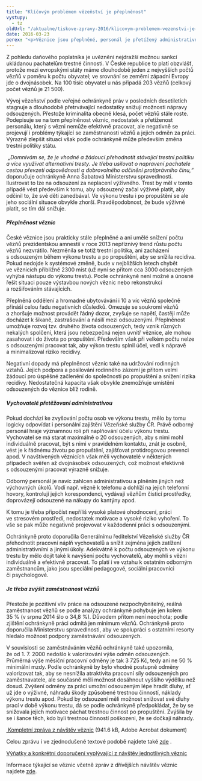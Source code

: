```yaml
---
title: "Klíčovým problémem vězeňství je přeplněnost"
vystupy:
  - tz
oldUrl: "/aktualne/tiskove-zpravy-2016/klicovym-problemem-vezenstvi-je-preplnenost"
date: 2016-03-23
perex: "<p>Věznice jsou přeplněné, personál je přetížený administrativními úkoly a nemůže se dostatečně věnovat práci s odsouzenými. S tím pak souvisí řada dalších problémů, které ve výsledku snižují možnosti nápravy odsouzených. Takové jsou hlavní závěry návštěv veřejné ochránkyně práv ve věznicích.</p>"
---
```


<!-- imported from the old website -->

<p>Z pohledu daňového poplatníka je uvěznění nejdražší možnou sankcí ukládanou pachatelům trestné činnosti. V České republice to platí obzvlášť, protože mezi evropskými státy máme dlouhodobě jeden z nejvyšších počtů vězňů v poměru k počtu obyvatel; ve srovnání se zeměmi západní Evropy jde o dvojnásobek. Na 100 tisíc obyvatel u nás připadá 203 vězňů (celkový počet vězňů je 21 500).  </p><p>Vývoj vězeňství podle veřejné ochránkyně práv v posledních desetiletích stagnuje a dlouhodobě přetrvávající nedostatky snižují možnosti nápravy odsouzených. Přestože kriminalita obecně klesá, počet vězňů stále roste. Podepisuje se na tom přeplněnost věznic, nedostatek a přetíženost personálu, který s vězni nemůže efektivně pracovat, ale negativně se projevují i problémy týkající se zaměstnanosti vězňů a jejich odměn za práci. Výrazně zlepšit situaci však podle ochránkyně může především změna trestní politiky státu.</p><p><i> „Domnívám se, že je vhodné a žádoucí přehodnotit stávající trestní politiku a více využívat alternativní tresty. Je třeba usilovat o napravení pachatele cestou převzetí odpovědnosti a dobrovolného odčinění protiprávního činu,“</i> doporučuje ochránkyně Anna Šabatová Ministerstvu spravedlnosti. Ilustrovat to lze na odsouzení za neplacení výživného. Trest by měl v tomto případě vést především k tomu, aby odsouzený začal výživné platit, aby odčinil to, že své děti zanedbával. Ve výkonu trestu i po propuštění se ale jeho sociální situace obvykle zhorší. Pravděpodobnost, že bude výživné platit, se tím dál snižuje. </p><h5>Přeplněnost věznic</h5><p>České věznice jsou prakticky stále přeplněné a ani umělé snížení počtu vězňů prezidentskou amnestií v roce 2013 nepříznivý trend růstu počtu vězňů nezvrátilo. Nezměnila se totiž trestní politika, ani zacházení s odsouzeným během výkonu trestu a po propuštění, aby se snížila recidiva. Pokud nedojde k systémové změně, bude v nejbližších letech chybět ve věznicích přibližně 2300 míst (už nyní se přitom cca 3000 odsouzených vyhýbá nástupu do výkonu trestu). Podle ochránkyně není možné a únosné řešit situaci pouze výstavbou nových věznic nebo rekonstrukcí a rozšiřováním stávajících.</p><p>Přeplněná oddělení a hromadné ubytovávání i 10 a víc vězňů společně přináší celou řadu negativních důsledků. Omezuje se soukromí vězňů a zhoršuje možnost provádět řádný dozor, zvyšuje se napětí, častěji může docházet k šikaně, zastrašování a násilí mezi odsouzenými. Přeplněnost umožňuje rozvoj tzv. druhého života odsouzených, tedy vznik různých nekalých spolčení, která jsou nebezpečná nejen uvnitř věznice, ale mohou zasahovat i do života po propuštění. Především však při velkém počtu nelze s odsouzenými pracovat tak, aby výkon trestu splnil účel, vedl k nápravě a minimalizoval riziko recidivy.</p><p>Negativní dopady má přeplněnost věznic také na udržování rodinných vztahů. Jejich podpora a posilování rodinného zázemí je přitom velmi žádoucí pro úspěšné začlenění do společnosti po propuštění a snížení rizika recidivy. Nedostatečná kapacita však obvykle znemožňuje umístění odsouzených do věznice blíž rodině.</p><h5>Vychovatelé přetěžovaní administrativou</h5><p>Pokud dochází ke zvyšování počtu osob ve výkonu trestu, mělo by tomu logicky odpovídat i personální zajištění Vězeňské služby ČR. Právě odborný personál hraje významnou roli při naplňování účelu výkonu trestu. Vychovatel se má starat maximálně o 20 odsouzených, aby s nimi mohl individuálně pracovat, být s nimi v pravidelném kontaktu, znát je osobně, vést je k řádnému životu po propuštění, zajišťovat protidrogovou prevenci apod. V navštívených věznicích však měli vychovatelé v některých případech svěřen až dvojnásobek odsouzených, což možnost efektivně s odsouzenými pracovat výrazně snižuje. </p><p>Odborný personál je navíc zahlcen administrativou a plněním jiných než výchovných úkolů. Vodí např. vězně k telefonu a dohlíží na jejich telefonní hovory, kontrolují jejich korespondenci, vydávají vězňům čisticí prostředky, doprovázejí odsouzené na nákupy do kantýny apod.</p><p>K tomu je třeba připočíst nepříliš vysoké platové ohodnocení, práci ve stresovém prostředí, nedostatek motivace a vysoké riziko vyhoření. To vše se pak může negativně projevovat v každodenní práci s odsouzenými. </p><p>Ochránkyně proto doporučila Generálnímu ředitelství Vězeňské služby ČR přehodnotit pracovní náplň vychovatelů a snížit zejména jejich zatížení administrativními a jinými úkoly. Adekvátně k počtu odsouzených ve výkonu trestu by mělo dojít také k navýšení počtu vychovatelů, aby mohli s vězni individuálně a efektivně pracovat. To platí i ve vztahu k ostatním odborným zaměstnancům, jako jsou speciální pedagogové, sociální pracovníci či psychologové.</p><h5>Je třeba zvýšit zaměstnanost vězňů</h5><p>Přestože je pozitivní vliv práce na odsouzené nezpochybnitelný, reálná zaměstnanost vězňů se podle analýzy ochránkyně pohybuje jen kolem 35 % (v srpnu 2014 šlo o 34,8 %). Důvodem přitom není neochota; podle zjištění ochránkyně práci odmítá jen minimum vězňů. Ochránkyně proto doporučila Ministerstvu spravedlnosti, aby ve spolupráci s ostatními resorty hledalo možnost podpory zaměstnávání odsouzených. </p> <p>V souvislosti se zaměstnáváním vězňů ochránkyně také upozornila, že od 1. 7. 2000 nedošlo k valorizování výše odměn odsouzených. Průměrná výše měsíční pracovní odměny je tak 3 725 Kč, tedy ani ne 50 % minimální mzdy. Podle ochránkyně by bylo vhodné postupně odměny valorizovat tak, aby se nesnížila atraktivita pracovní síly odsouzených pro zaměstnavatele, ale současně měli možnost dosáhnout vyššího výdělku než dosud. Zvýšení odměny za práci umožní odsouzeným lépe hradit dluhy, ať už jde o výživné, náhradu škody způsobené trestnou činností, náklady výkonu trestu apod. Pokud by odsouzení měli možnost snižovat své dluhy prací v době výkonu trestu, dá se podle ochránkyně předpokládat, že by se snižovala jejich motivace páchat trestnou činnost po propuštění. Zvýšila by se i šance těch, kdo byli trestnou činností poškozeni, že se dočkají náhrady.</p><p><a title="Otevření do nového okna" href="/uploads-import/ochrana_osob/ZARIZENI/Veznice/Veznice-2016.pdf" target="_blank"> Kompletní zpráva z návštěv věznic</a> (941.6 kB, Adobe Acrobat dokument)</p><p>Celou zprávu i ve zjednodušené textové podobě najdete také <a title="Otevření do nového okna" href="http://eso.ochrance.cz/Nalezene/Edit/3802" target="_blank">zde</a> .</p><p><a title="Otevření do nového okna" href="http://eso.ochrance.cz/Nalezene/Edit/3762" target="_blank">Výňatky a konkrétní doporučení vyplývající z návštěv jednotlivých věznic</a> </p><p>Informace týkající se věznic včetně zpráv z dřívějších návštěv věznic najdete <a href="/ochrana-osob-omezenych-na-svobode/zarizeni/veznice/">zde</a>.</p>
